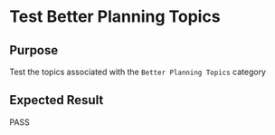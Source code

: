 Test Better Planning Topics
===========================

Purpose
-------
Test the topics associated with the `Better Planning Topics` category

Expected Result
---------------
PASS


<!---
Publish: preview
Categories: Planning
Topics: Improving productivity and sustainability, Requirements, Design, Software interoperability
Tags: training
Level: 2
Prerequisites: defaults
Aggregate: subresource
RSS Update: 2019-04-19
--->
